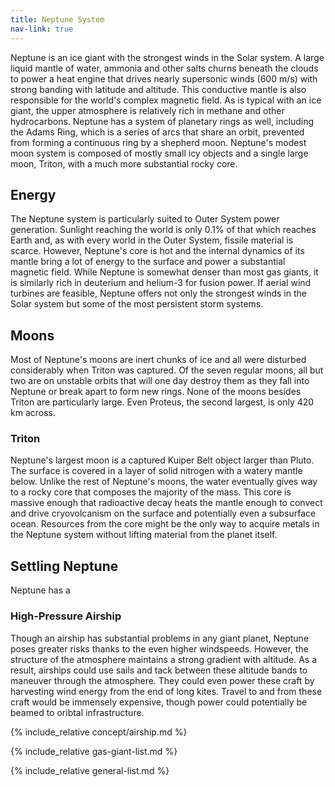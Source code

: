 ```yaml
---
title: Neptune System
nav-link: true
---
```


Neptune is an ice giant with the strongest winds in the Solar system. A large liquid mantle of water, ammonia and other salts churns beneath the clouds to power a heat engine that drives nearly supersonic winds (600 m/s) with strong banding with latitude and altitude. This conductive mantle is also responsible for the world's complex magnetic field. As is typical with an ice giant, the upper atmosphere is relatively rich in methane and other hydrocarbons. Neptune has a system of planetary rings as well, including the Adams Ring, which is a series of arcs that share an orbit, prevented from forming a continuous ring by a shepherd moon. Neptune's modest moon system is composed of mostly small icy objects and a single large moon, Triton, with a much more substantial rocky core. 

## Energy
The Neptune system is particularly suited to Outer System power generation. Sunlight reaching the world is only 0.1% of that which reaches Earth and, as with every world in the Outer System, fissile material is scarce. However, Neptune's core is hot and the internal dynamics of its mantle bring a lot of energy to the surface and power a substantial magnetic field. While Neptune is somewhat denser than most gas giants, it is similarly rich in deuterium and helium-3 for fusion power. If aerial wind turbines are feasible, Neptune offers not only the strongest winds in the Solar system but some of the most persistent storm systems.

## Moons
Most of Neptune's moons are inert chunks of ice and all were disturbed considerably when Triton was captured. Of the seven regular moons, all but two are on unstable orbits that will one day destroy them as they fall into Neptune or break apart to form new rings. None of the moons besides Triton are particularly large. Even Proteus, the second largest, is only 420 km across.

### Triton
Neptune's largest moon is a captured Kuiper Belt object larger than Pluto. The surface is covered in a layer of solid nitrogen with a watery mantle below. Unlike the rest of Neptune's moons, the water eventually gives way to a rocky core that composes the majority of the mass. This core is massive enough that radioactive decay heats the mantle enough to convect and drive cryovolcanism on the surface and potentially even a subsurface ocean. Resources from the core might be the only way to acquire metals in the Neptune system without lifting material from the planet itself.

## Settling Neptune
Neptune has a 

### High-Pressure Airship
Though an airship has substantial problems in any giant planet, Neptune poses greater risks thanks to the even higher windspeeds. However, the structure of the atmosphere maintains a strong gradient with altitude. As a result, airships could use sails and tack between these altitude bands to maneuver through the atmosphere. They could even power these craft by harvesting wind energy from the end of long kites. Travel to and from these craft would be immensely expensive, though power could potentially be beamed to oribtal infrastructure.

{% include_relative concept/airship.md %}

{% include_relative gas-giant-list.md %}

{% include_relative general-list.md %}